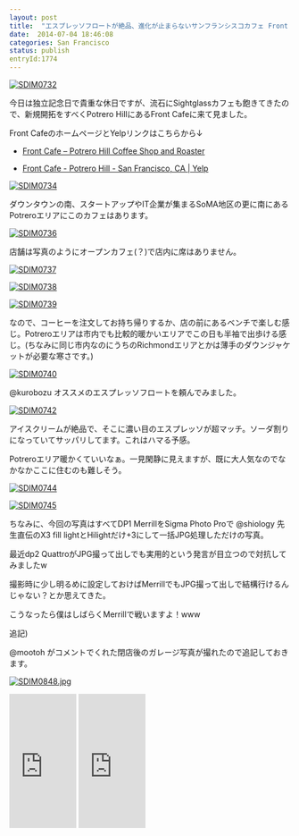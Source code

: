 ```yaml
---
layout: post
title:  "エスプレッソフロートが絶品、進化が止まらないサンフランシスコカフェ Front Cafe"
date:  2014-07-04 18:46:08
categories: San Francisco
status: publish
entryId:1774
---
```

<a class='flickr2tag-img' href='http://www.flickr.com/photo.gne?id=14389179710' title='SDIM0732'><img src='https://farm3.staticflickr.com/2917/14389179710_dd064fc6ae_c.jpg' alt='SDIM0732'></a>

今日は独立記念日で貴重な休日ですが、流石にSightglassカフェも飽きてきたので、新規開拓をすべくPotrero HillにあるFront Cafeに来て見ました。

Front CafeのホームページとYelpリンクはこちらから↓

- [Front Cafe – Potrero Hill Coffee Shop and Roaster](https://www.frontsf.com/)

- [Front Cafe - Potrero Hill - San Francisco, CA | Yelp](http://www.yelp.com/biz/front-cafe-san-francisco)

<a class='flickr2tag-img' href='http://www.flickr.com/photo.gne?id=14575846395' title='SDIM0734'><img src='https://farm3.staticflickr.com/2899/14575846395_ee5e1bb9fa_c.jpg' alt='SDIM0734'></a>

ダウンタウンの南、スタートアップやIT企業が集まるSoMA地区の更に南にあるPotreroエリアにこのカフェはあります。

<a class='flickr2tag-img' href='http://www.flickr.com/photo.gne?id=14574091034' title='SDIM0736'><img src='https://farm3.staticflickr.com/2902/14574091034_4b47fa5366_c.jpg' alt='SDIM0736'></a>

店舗は写真のようにオープンカフェ(？)で店内に席はありません。

<a class='flickr2tag-img' href='http://www.flickr.com/photo.gne?id=14574091624' title='SDIM0737'><img src='https://farm4.staticflickr.com/3917/14574091624_024bf983d0_c.jpg' alt='SDIM0737'></a>

<a class='flickr2tag-img' href='http://www.flickr.com/photo.gne?id=14574092554' title='SDIM0738'><img src='https://farm6.staticflickr.com/5514/14574092554_f961f9e855_c.jpg' alt='SDIM0738'></a>

<a class='flickr2tag-img' href='http://www.flickr.com/photo.gne?id=14572495421' title='SDIM0739'><img src='https://farm4.staticflickr.com/3841/14572495421_097fc85057_c.jpg' alt='SDIM0739'></a>

なので、コーヒーを注文してお持ち帰りするか、店の前にあるベンチで楽しむ感じ。Potreroエリアは市内でも比較的暖かいエリアでこの日も半袖で出歩ける感じ。(ちなみに同じ市内なのにうちのRichmondエリアとかは薄手のダウンジャケットが必要な寒さです。)

<a class='flickr2tag-img' href='http://www.flickr.com/photo.gne?id=14389223208' title='SDIM0740'><img src='https://farm4.staticflickr.com/3891/14389223208_2387b91671_c.jpg' alt='SDIM0740'></a>

@kurobozu オススメのエスプレッソフロートを頼んでみました。

<a class='flickr2tag-img' href='http://www.flickr.com/photo.gne?id=14595961173' title='SDIM0742'><img src='https://farm3.staticflickr.com/2907/14595961173_5ea83c514b_c.jpg' alt='SDIM0742'></a>

アイスクリームが絶品で、そこに濃い目のエスプレッソが超マッチ。ソーダ割りになっていてサッパリしてます。これはハマる予感。

Potreroエリア暖かくていいなぁ。一見閑静に見えますが、既に大人気なのでなかなかここに住むのも難しそう。

<a class='flickr2tag-img' href='http://www.flickr.com/photo.gne?id=14389251079' title='SDIM0744'><img src='https://farm4.staticflickr.com/3843/14389251079_66f817cb7f_c.jpg' alt='SDIM0744'></a>

<a class='flickr2tag-img' href='http://www.flickr.com/photo.gne?id=14389252499' title='SDIM0745'><img src='https://farm6.staticflickr.com/5492/14389252499_e0cd0c6746_c.jpg' alt='SDIM0745'></a>

ちなみに、今回の写真はすべてDP1 MerrillをSigma Photo Proで @shiology 先生直伝のX3 fill lightとHilightだけ+3にして一括JPG処理しただけの写真。

最近dp2 QuattroがJPG撮って出しでも実用的という発言が目立つので対抗してみましたw

撮影時に少し明るめに設定しておけばMerrillでもJPG撮って出しで結構行けるんじゃない？とか思えてきた。

こうなったら僕はしばらくMerrillで戦いますよ！www

追記)

@mootoh がコメントでくれた閉店後のガレージ写真が撮れたので追記しておきます。

<a class='flickr2tag-img' href='http://www.flickr.com/photo.gne?id=14460812799' title='SDIM0848.jpg'><img src='https://farm3.staticflickr.com/2927/14460812799_550d5cb698_c.jpg' alt='SDIM0848.jpg'></a>


<iframe src="http://rcm-fe.amazon-adsystem.com/e/cm?lt1=_blank&bc1=000000&IS2=1&bg1=FFFFFF&fc1=000000&lc1=0000FF&t=driftking-22&o=9&p=8&l=as4&m=amazon&f=ifr&ref=ss_til&asins=B00KXNIBPK" style="width:120px;height:240px;" scrolling="no" marginwidth="0" marginheight="0" frameborder="0"></iframe>
<iframe src="http://rcm-fe.amazon-adsystem.com/e/cm?lt1=_blank&bc1=000000&IS2=1&bg1=FFFFFF&fc1=000000&lc1=0000FF&t=driftking-22&o=9&p=8&l=as4&m=amazon&f=ifr&ref=ss_til&asins=B00931S35G" style="width:120px;height:240px;" scrolling="no" marginwidth="0" marginheight="0" frameborder="0"></iframe>
